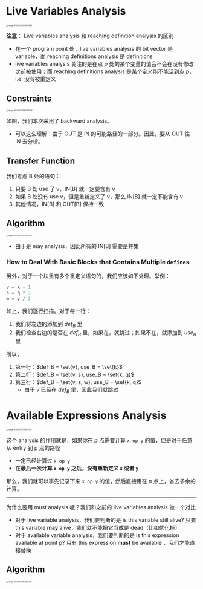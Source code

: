 # Live Variables Analysis

<img src="https://cdn.jsdelivr.net/gh/mtdickens/mtd-images/img/202403230412017.png" alt="image-20240323041249822" style="zoom:33%;" />

**注意：** Live variables analysis 和 reaching definition analysis 的区别

- 在一个 program point 处，live variables analysis 的 bit vector 是 variable，而 reaching definitions analysis 是 definitions
- live variables analysis 关注的是在点 $p$ 处的某个变量的值会不会在没有修改之前被使用；而 reaching definitions analysis 是某个定义能不能活到点 $p$，i.e. 没有被重定义

## Constraints

<img src="https://cdn.jsdelivr.net/gh/mtdickens/mtd-images/img/202403230459469.png" alt="image-20240323045935058" style="zoom: 33%;" />

如图，我们本次采用了 backward analysis。

- 可以这么理解：由于 OUT 是 IN 的可能路径的一部分。因此，要从 OUT 往 IN 去分析。

## Transfer Function

 我们考虑 B 处的语句：

1. 只要 B 处 use 了 v，IN[B] 就一定要含有 v
2. 如果 B 处没有 use v，但是重新定义了 v，那么 IN[B] 就一定不能含有 v
3. 其他情况，IN[B] 和 OUT[B] 保持一致

## Algorithm

<img src="https://cdn.jsdelivr.net/gh/mtdickens/mtd-images/img/202403231531432.png" alt="image-20240323153144309" style="zoom: 33%;" />

- 由于是 may analysis，因此所有的 IN[B] 需要是并集

### How to Deal With Basic Blocks that Contains Multiple `define`s

另外，对于一个块里有多个重定义语句的，我们应该如下处理。举例：

```python
v = k + 1
s = q * 2
w = v / 3
```

如上，我们逐行扫描。对于每一行：

1. 我们将左边的添加到 $def_B$ 里
2. 我们检查右边的是否在 $def_B$ 里，如果在，就跳过；如果不在，就添加到 $use_B$ 里

所以，

1. 第一行：$def_B = \set{v}, use_B = \set{k}$
2. 第二行：$def_B = \set{v, s}, use_B = \set{k, q}$
3. 第三行：$def_B = \set{v, s, w}, use_B = \set{k, q}$
    - 由于 $v$ 已经在 $def_B$ 里，因此我们就跳过



# Available Expressions Analysis

<img src="https://cdn.jsdelivr.net/gh/mtdickens/mtd-images/img/202403231556401.png" alt="image-20240323155629134" style="zoom:33%;" />

这个 analysis 的作用就是，如果你在 $p$ 点需要计算 `x op y` 的值，但是对于任意从 entry 到 p 点的路径

- 一定已经计算过 `x op y`
- 在**最后一次计算 `x op y` 之后，没有重新定义 `x` 或者 `y`**

那么，我们就可以事先记录下来 `x op y` 的值，然后直接用在 $p$ 点上，省去多余的计算。

---

为什么要用 must analysis 呢？我们和之前的 live variables analysis 做一个对比

- 对于 live variable analysis，我们要判断的是 is this variable still alive? 只要 this variable **may** alive，我们就不能把它当成是 dead（比如优化掉）
- 对于 available variable analysis，我们要判断的是 is this expression available at point p? 只有 this expression **must** be available ，我们才能直接替换

## Algorithm

<img src="https://cdn.jsdelivr.net/gh/mtdickens/mtd-images/img/202403231614215.png" alt="image-20240323161359225" style="zoom:33%;" />
